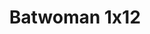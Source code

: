 ---
layout: episodios
title: "Batwoman 1x12"
url_serie_padre: 'batwoman/temporada-1'
category: 'series'
capitulo: 'yes'
anio: '2019'
prev: 'capitulo-11'
proximo: 'capitulo-13'
sandbox: allow-same-origin allow-forms
idioma: 'Subtitulado'
calidad: 'Full HD'
reproductores_fembed: ["https://api.cuevana3.io/stream/index.php?file=ek5lbm9xYWNrS0xYMTZLa2xNbkdvY3ZTb3BtZng4TGp6ZFpobGFMUGtOelcwcUZmbWRIVzRkakVuS0JnbEplcG1KUnNZSlRTMGViVTBxZGdsdEhPb3B6ZGFaYWxtOGlqbHNTRFlLRFNsWmJheEorYmw5R2wyTmZIbUd4a2w1bWxsWnBvWkdtWW9PUFQxcWVScDl2UjJLSFdtS1NjeHc9PQ","Subtitulado","https://gdriveplayer.co/embed2.php?link=NAt%252BkorVuGfvBrn4JS270g3pGekvqZGPYbk0qG3fQSZtwPscbauhXW6iuss%252BEU41I4LyL%252Bf8tDsjlB2yFEEDqNHxJsP3kJKomZWZxILoBEwWokUUOBIPtV6Sk5CK9E7LG9Ejt%252BIR0tNVOpzNB6ojbuyUossdx19mcO2geWHgQDl%252FajML%252F0z06vi15lRqd7TngGSyndi%252BMRiXE%252FOZSySe6K","Subtitulado","https://player.premiumstream.live/player.php?id=MTA1Mw&sub=https://sub.cuevana2.io/vtt-sub/sub7/Batwoman.S01E12.vtt","Subtitulado","https://player.openloadpremium.com/player.php?id=MTEzMg","Subtitulado"]
reproductores_upstream: ["https://anavids.com/embed-tfx5x9rz30j9.html","Subtitulado"]
reproductor: 'fembed'
clasificacion: '+10'
tags:
- Ciencia-Ficcion
---